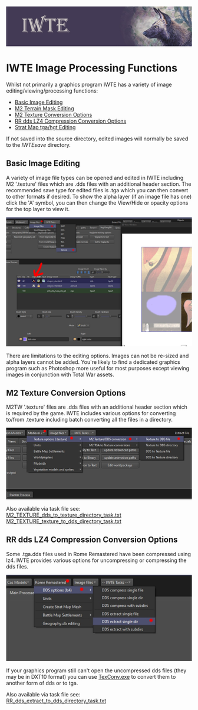 ![IWTE banner](../IWTEgithub_images/IWTEbanner.jpg)
# IWTE Image Processing Functions

Whilst not primarily a graphics program IWTE has a variety of image editing/viewing/processing functions:
*  [Basic Image Editing](#Basic-Image-Editing) 
*  [M2 Terrain Mask Editing](M2_worldterrain_masks.md#m2-terrain-mask-editing)
*  [M2 Texture Conversion Options](#M2-Texture-Conversion-Options)
*  [RR dds LZ4 Compression Conversion Options](#rr-dds-lz4-compression-conversion-options)
*  [Strat Map tga/hgt Editing](strat_map_base_file_editing.md)

If not saved into the source directory, edited images will normally be saved to the *IWTEsave* directory.

## Basic Image Editing

A variety of image file types can be opened and edited in IWTE including M2 '.texture' files which are .dds files with an additional header section.  The recommended save type for edited files is .tga which you can then convert to other formats if desired. To show the alpha layer (if an image file has one) click the 'A' symbol, you can then change the View/Hide or opacity options for the top layer to view it.

![image](../IWTEgithub_images/Image-editing.jpg)

There are limitations to the editing options. Images can not be re-sized and alpha layers cannot be added. You're likely to find a dedicated graphics program such as Photoshop more useful for most purposes except viewing images in conjunction with Total War assets.

## M2 Texture Conversion Options

M2TW '.texture' files are .dds files with an additional header section which is required by the game.  IWTE includes various options for converting to/from .texture including batch converting all the files in a directory.

![image](../IWTEgithub_images/M2-texture-options.jpg)

Also available via task file see:   
[M2_TEXTURE_dds_to_texture_directory_task.txt](https://github.com/makanyane/IWTE/blob/main/task_file_examples/M2_TEXTURE_dds_to_texture_directory_task.txt)  
[M2_TEXTURE_texture_to_dds_directory_task.txt](https://github.com/makanyane/IWTE/blob/main/task_file_examples/M2_TEXTURE_texture_to_dds_directory_task.txt)

## RR dds LZ4 Compression Conversion Options

Some .tga.dds files used in Rome Remastered have been compressed using lz4.  IWTE provides various options for uncompressing or compressing the dds files.

![image](../IWTEgithub_images/RR-dds-lz4-compression.jpg)

If your graphics program still can't open the uncompressed dds files (they may be in DXT10 format) you can use [TexConv.exe](https://github.com/Microsoft/DirectXTex/wiki/Texconv) to convert them to another form of dds or to tga.

Also available via task file see:   
[RR_dds_extract_to_dds_directory_task.txt](https://github.com/makanyane/IWTE/blob/main/task_file_examples/RR_dds_extract_to_dds_directory_task.txt)
